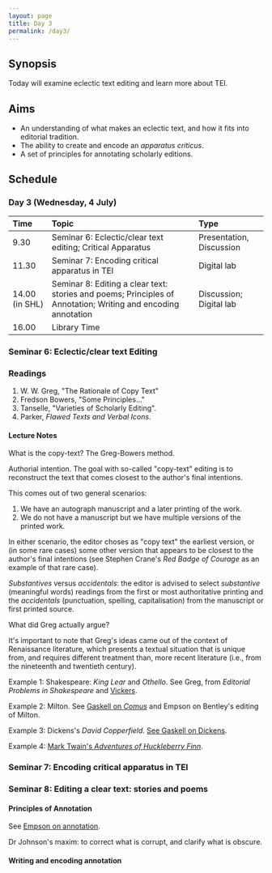 ```yaml
---
layout: page
title: Day 3
permalink: /day3/
---
```


## Synopsis

Today will examine eclectic text editing and learn more about TEI.

## Aims

- An understanding of what makes an eclectic text, and how it fits into editorial tradition.
- The ability to create and encode an *apparatus criticus*.
- A set of principles for annotating scholarly editions.

## Schedule

### Day 3 (Wednesday, 4 July)

Time | Topic | Type |
:----|:-----|:------|
9.30 | Seminar 6: Eclectic/clear text editing; Critical Apparatus | Presentation, Discussion |
11.30  | Seminar 7: Encoding critical apparatus in TEI | Digital lab |
14.00 (in SHL)  | Seminar 8: Editing a clear text: stories and poems; Principles of Annotation; Writing and encoding annotation | Discussion; Digital lab |
16.00 | Library Time |

### Seminar 6: Eclectic/clear text Editing

### Readings

1. W. W. Greg, "The Rationale of Copy Text"
2. Fredson Bowers, "Some Principles..."
3. Tanselle, "Varieties of Scholarly Editing".
4. Parker, *Flawed Texts and Verbal Icons*.

#### Lecture Notes

What is the copy-text? The Greg-Bowers method.

Authorial intention. The goal with so-called "copy-text" editing is to reconstruct the text that comes closest to the author's final intentions.

This comes out of two general scenarios:

1. We have an autograph manuscript and a later printing of the work.
2. We do not have a manuscript but we have multiple versions of the printed work.

In either scenario, the editor choses as "copy text" the earliest version, or (in some rare cases) some other version that appears to be closest to the author's final intentions (see Stephen Crane's *Red Badge of Courage* as an example of that rare case).

*Substantives* versus *accidentals*: the editor is advised to select *substantive* (meaningful words) readings from the first or most authoritative printing and the *accidentals* (punctuation, spelling, capitalisation) from the manuscript or first printed source.

What did Greg actually argue?

It's important to note that Greg's ideas came out of the context of Renaissance literature, which presents a textual situation that is unique from, and requires different treatment than, more recent literature (i.e., from the nineteenth and twentieth century).

Example 1: Shakespeare: *King Lear* and *Othello*. See Greg, from *Editorial Problems in Shakespeare* and [Vickers](https://www.the-tls.co.uk/articles/public/norton-new-oxford-shakespeare/).

Example 2: Milton. See [Gaskell on *Comus*](../readings/Gaskell_on_Milton.pdf) and Empson on Bentley's editing of Milton.

Example 3: Dickens's *David Copperfield*. [See Gaskell on Dickens](../readings/Gaskell_on_Dickens.pdf).

Example 4: [Mark Twain's *Adventures of Huckleberry Finn*](http://www.marktwainproject.org/xtf/view?docId=works/MTDP10000.xml;chunk.id=laf858;toc.depth=1;toc.id=la0854;citations=;style=work;brand=mtp#X).

### Seminar 7: Encoding critical apparatus in TEI

### Seminar 8: Editing a clear text: stories and poems

#### Principles of Annotation

See [Empson on annotation](../readings/empson-obscurity-and-annotation.pdf).

Dr Johnson's maxim: to correct what is corrupt, and clarify what is obscure.

#### Writing and encoding annotation
